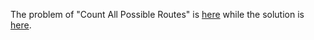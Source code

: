 The problem of "Count All Possible Routes" is [here](https://leetcode.com/problems/count-all-possible-routes/description/) while the solution is [here]([https://github.com/aurimas13/Solutions-To-Problems/blob/main/LeetCode/Java%20Solutions/Count%20All%20Possible%20Routes/count.java).